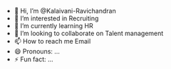 - 👋 Hi, I’m @Kalaivani-Ravichandran
- 👀 I’m interested in Recruiting
- 🌱 I’m currently learning HR
- 💞️ I’m looking to collaborate on Talent management
- 📫 How to reach me Email
- 😄 Pronouns: ...
- ⚡ Fun fact: ...

<!---
Kalaivani-Ravichandran/Kalaivani-Ravichandran is a ✨ special ✨ repository because its `README.md` (this file) appears on your GitHub profile.
You can click the Preview link to take a look at your changes.
--->

